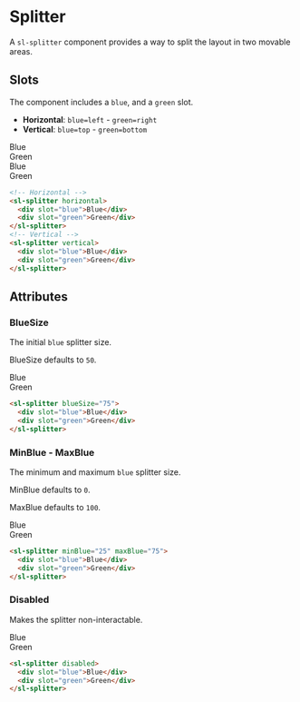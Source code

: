 <script setup>
	import Preview from '../../components/preview.vue';
</script>

# Splitter

A `sl-splitter` component provides a way to split the layout in two movable areas.

## Slots

The component includes a `blue`, and a `green` slot.

- **Horizontal**: `blue=left` - `green=right`
- **Vertical**: `blue=top` - `green=bottom`

<Preview title="Horizontal">
  <sl-splitter horizontal style="height:200px">
    <div slot="blue" >Blue</div>
    <div slot="green">Green</div>
  </sl-splitter>
</Preview>
<Preview title="Vertical" style="height:200px">
  <sl-splitter vertical>
    <div slot="blue">Blue</div>
    <div slot="green">Green</div>
  </sl-splitter>
</Preview>

``` html
<!-- Horizontal -->
<sl-splitter horizontal>
  <div slot="blue">Blue</div>
  <div slot="green">Green</div>
</sl-splitter>
<!-- Vertical -->
<sl-splitter vertical>
  <div slot="blue">Blue</div>
  <div slot="green">Green</div>
</sl-splitter>
```

## Attributes

### BlueSize

The initial `blue` splitter size.

BlueSize defaults to `50`.

<Preview>
  <sl-splitter blueSize="75" style="height:200px">
    <div slot="blue">Blue</div>
    <div slot="green">Green</div>
  </sl-splitter>
</Preview>

<div class="prism-last"/>

``` html
<sl-splitter blueSize="75">
  <div slot="blue">Blue</div>
  <div slot="green">Green</div>
</sl-splitter>
```

### MinBlue - MaxBlue

The minimum and maximum `blue` splitter size.

MinBlue defaults to `0`.

MaxBlue defaults to `100`.

<Preview>
  <sl-splitter minBlue="25" maxBlue="75" style="height:200px">
    <div slot="blue">Blue</div>
    <div slot="green">Green</div>
  </sl-splitter>
</Preview>

<div class="prism-last"/>

``` html
<sl-splitter minBlue="25" maxBlue="75">
  <div slot="blue">Blue</div>
  <div slot="green">Green</div>
</sl-splitter>
```

### Disabled

Makes the splitter non-interactable.

<Preview>
  <sl-splitter disabled style="height:200px">
    <div slot="blue">Blue</div>
    <div slot="green">Green</div>
  </sl-splitter>
</Preview>

<div class="prism-last"/>

``` html
<sl-splitter disabled>
  <div slot="blue">Blue</div>
  <div slot="green">Green</div>
</sl-splitter>
```
